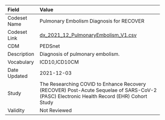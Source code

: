 |Field        |Value                                                                                                                                    |
|:------------|:----------------------------------------------------------------------------------------------------------------------------------------|
|Codeset Name |Pulmonary Embolism Diagnosis for RECOVER                                                                                                 |
|Codeset Link |[dx_2021_12_PulmonaryEmbolism_V1.csv](https://github.com/PEDSnet/Variable-Dictionary/blob/main/conditions/dx_2021_12_PulmonaryEmbolism_V1.csv.csv)|
|CDM          |PEDSnet                                                                                                                                  |
|Description  |Diagnosis of pulmonary embolism.                                                                                                         |
|Vocabulary   |ICD10,ICD10CM                                                                                                                            |
|Date Updated |2021-12-03                                                                                                                               |
|Study        |The Researching COVID to Enhance Recovery (RECOVER) Post-Acute Sequelae of SARS-CoV-2 (PASC) Electronic Health Record (EHR) Cohort Study |
|Validity     |Not Reviewed                                                                                                                             |
